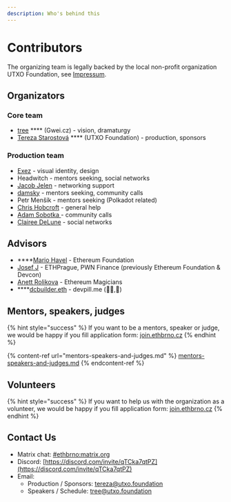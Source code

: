 ```yaml
---
description: Who's behind this
---
```


# Contributors

The organizing team is legally backed by the local non-profit organization UTXO Foundation, see [Impressum](impressum.md).

## Organizators

### Core team

* [tree](https://twitter.com/treecz) **** (Gwei.cz) - vision, dramaturgy
* [Tereza Starostová](https://twitter.com/terkastarostova) **** (UTXO Foundation) -  production, sponsors

### Production team

* [Exez](https://twitter.com/OndraPulc) - visual identity, design
* Headwitch - mentors seeking, social networks
* [Jacob Jelen](https://twitter.com/jacobjelen) - networking support
* [damsky](https://twitter.com/helloitsdamsky) - mentors seeking, community calls
* Petr Menšík - mentors seeking (Polkadot related)
* [Chris Hobcroft](https://twitter.com/chrishobcroft) - general help
* [Adam Sobotka ](https://twitter.com/vorcigernix)- community calls
* [Clairee DeLune](https://twitter.com/De\_luneClaire) - social networks

## Advisors

* ****[Mario Havel](https://twitter.com/TMIYChao) - Ethereum Foundation
* [Josef J](https://twitter.com/JosefJ\_) - ETHPrague, PWN Finance (previously Ethereum Foundation & Devcon)
* [Anett Rolikova](https://twitter.com/AnettRolikova) - Ethereum Magicians
* ****[dcbuilder.eth](https://twitter.com/DCbuild3r) - devpill.me (👨‍💻,💊)

## Mentors, speakers, judges

{% hint style="success" %}
If you want to be a mentors, speaker or judge, we would be happy if you fill application form: [join.ethbrno.cz](https://join.ethbrno.cz)
{% endhint %}

{% content-ref url="mentors-speakers-and-judges.md" %}
[mentors-speakers-and-judges.md](mentors-speakers-and-judges.md)
{% endcontent-ref %}

## Volunteers

{% hint style="success" %}
If you want to help us with the organization as a volunteer, we would be happy if you fill application form: [join.ethbrno.cz](https://join.ethbrno.cz)
{% endhint %}

## Contact Us

* Matrix chat: [#ethbrno:matrix.org](https://matrix.to/#/#ethbrno:matrix.org)
* Discord: [https://discord.com/invite/qTCka7qtPZ](https://discord.com/invite/qTCka7qtPZ)
* Email:
  * Production / Sponsors: [tereza@utxo.foundation](mailto:tereza@utxo.foundation)
  * Speakers / Schedule: [tree@utxo.foundation](mailto:tree@utxo.foundation)
